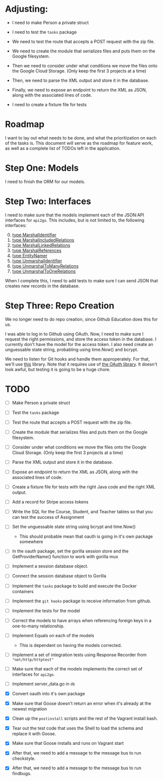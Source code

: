 # Adjusting:

- I need to make Person a private struct
- I need to test the `tasks` package
- We need to test the route that accepts a POST request with the zip file.
- We need to create the module that serializes files and puts them on the Google filesystem.
- Then we need to consider under what conditions we move the files onto the Google Cloud Storage. (Only keep the first 3 projects at a time)
- Then, we need to parse the XML output and store it in the database.

- Finally, we need to expose an endpoint to return the XML as JSON, along with the associated lines of code.

- I need to create a fixture file for tests


# Roadmap

I want to lay out what needs to be done, and what the prioritization on each of the tasks is.
This document will serve as the roadmap for feature work, as well as a complete list of TODOs left in the application.

# Step One: Models

I need to finish the ORM for our models.

# Step Two: Interfaces

I need to make sure that the models implement each of the JSON:API interfaces for `api2go`.
This includes, but is not limited to, the following interfaces:

0. [type MarshalIdentifier](https://godoc.org/github.com/manyminds/api2go/jsonapi#MarshalIdentifier)
0. [type MarshalIncludedRelations](https://godoc.org/github.com/manyminds/api2go/jsonapi#MarshalIncludedRelations)
0. [type MarshalLinkedRelations](https://godoc.org/github.com/manyminds/api2go/jsonapi#MarshalLinkedRelations)
0. [type MarshalReferences](https://godoc.org/github.com/manyminds/api2go/jsonapi#MarshalReferences)
0. [type EntityNamer](https://godoc.org/github.com/manyminds/api2go/jsonapi#EntityNamer)
0. [type UnmarshalIdentifier](https://godoc.org/github.com/manyminds/api2go/jsonapi#UnmarshalIdentifier)
0. [type UnmarshalToManyRelations](https://godoc.org/github.com/manyminds/api2go/jsonapi#UnmarshalToManyRelations)
0. [type UnmarshalToOneRelations](https://godoc.org/github.com/manyminds/api2go/jsonapi#UnmarshalToOneRelations)

When I complete this, I need to add tests to make sure I can send JSON that creates new records in the database.

# Step Three: Repo Creation

We no longer need to do repo creation, since Github Education does this for us.

I was able to log in to Github using OAuth. Now, I need to make sure I request the right permissions, and store the access token in the database. I currently don't have the model for the access token. I also need create an unguessable state string, probabling using time.Now() and bcrypt.

We need to listen for Git hooks and handle them approperately. For that, we'll use [this](https://github.com/google/go-github) library. Note that it requires use of [the OAuth library](https://github.com/golang/oauth2). It doesn't look awful, but testing it is going to be a huge chore.

# TODO

- [ ] Make Person a private struct

- [ ] Test the `tasks` package

- [ ] Test the route that accepts a POST request with the zip file.

- [ ] Create the module that serializes files and puts them on the Google filesystem.

- [ ] Consider under what conditions we move the files onto the Google Cloud Storage. (Only keep the first 3 projects at a time)

- [ ] Parse the XML output and store it in the database.

- [ ] Expose an endpoint to return the XML as JSON, along with the associated lines of code.

- [ ] Create a fixture file for tests with the right Java code and the right XML output.

- [ ] Add a record for Stripe access tokens

- [ ] Write the SQL for the Course, Student, and Teacher tables so that you can test the success of Assignment

- [ ] Set the unguessable state string using bcrypt and time.Now()
    - This should probable mean that oauth is going in it's own package somewhere

- [ ] In the oauth package, set the gorilla session store and the GetProviderName() function to work with gorilla mux

- [ ] Implement a session database object.

- [ ] Connect the session database object to Gorilla

- [ ] Implement the `tasks` package to build and execute the Docker containers

- [ ] Implement the `git hooks` package to receive information from github.

- [ ] Implement the tests for the model

- [ ] Correct the models to have arrays when referencing foreign keys in a one-to-many relationship.

- [ ] Implement Equals on each of the models
    - This is dependent on having the models corrected.

- [ ] Implement a set of integration tests using Response Recorder from `"net/http/httptest"`

- [ ] Make sure that each of the models implements the correct set of interfaces for `api2go`. 

- [ ] Implement server_data.go in `db`

- [x] Convert oauth into it's own package

- [x] Make sure that Goose doesn't return an error when it's already at the newest migration

- [x] Clean up the `postinstall` scripts and the rest of the Vagrant install bash.

- [x] Tear out the test code that uses the Shell to load the schema and replace it with Goose.

- [x] Make sure that Goose installs and runs on Vagrant start

- [x] After that, we need to add a message to the message bus to run checkstyle.

- [x] After that, we need to add a message to the message bus to run findbugs.

